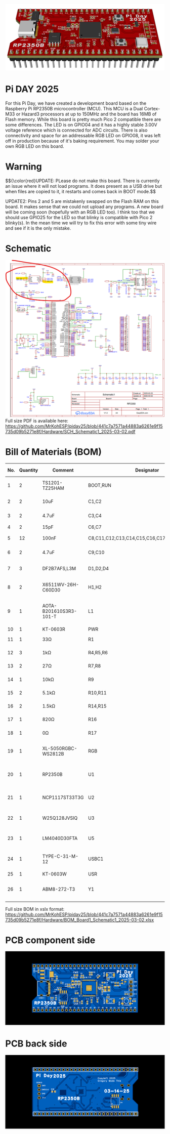 ![](https://github.com/MrKohESP/piday25/blob/5b20a6e6c4fbf412ede0f5826ad5f6908304fdba/3D_PCB1_2025-03-11.png)
# Pi DAY 2025
For this Pi Day, we have created a development board based on the Raspberry Pi RP2350B microcontroller (MCU).
This MCU is a Dual Cortex-M33 or Hazard3 processors at up to 150MHz and the board has 16MB of Flash memory.
While this board is pretty much Pico 2 compatible there are some differences.  The LED is on GPIO04 and it has a highly stable 3.00V voltage reference which is connected for ADC circuits.
There is also connectivity and space for an addressable RGB LED on GPIO08, it was left off in production because of it's baking requirement.  You may solder your own RGB LED on this board.

# Warning

$${\color{red}UPDATE: PLease do not make this board.  There is currently an issue where it will not load programs.  It does present as a USB drive but when files are copied to it, it restarts and comes back in BOOT mode.$$

UPDATE2: Pins 2 and 5 are mistakenly swapped on the Flash RAM on this board.  It makes sense that we could not upload any programs. A new board will be coming soon (hopefully with an RGB LED too).  I think too that we should use GPIO25 for the LED so that blinky is compatible with Pico 2 blinky(s).  In the mean time we will try to fix this error with some tiny wire and see if it is the only mistake.

# Schematic
![Schematic](https://github.com/MrKohESP/piday25/blob/9f478729204b799b942757d8fb7b606811b21294/Screenshot%202025-03-11%20141103.png)
Full size PDF is available here: https://github.com/MrKohESP/piday25/blob/441c7a7571a44883a6261e9f15735d09b5271e8f/Hardware/SCH_Schematic1_2025-03-02.pdf

# Bill of Materials (BOM)

| **No.** | **Quantity** | **Comment**            | **Designator**                                 | **Footprint**                            | **Value** | **Manufacturer Part**  | **Manufacturer**     | **Supplier Part** | **Primary Category**              | **Pin Count** |
|---------|--------------|------------------------|------------------------------------------------|------------------------------------------|-----------|------------------------|----------------------|-------------------|-----------------------------------|---------------|
| 1       | 2            | TS1201-TZ25HAM         | BOOT,RUN                                       | KEY-SMD_L3.9-W3.0-LS5.0_1                |           | TS1201-TZ25HAM         | BXCONN(宝讯)           | C36936654         | Switches                          | 2             |
| 2       | 2            | 10uF                   | C1,C2                                          | C0402                                    | 10uF      | CL05A106MQ5NUNC        | SAMSUNG(三星)          | C15525            | Capacitors                        | 2             |
| 3       | 2            | 4.7uF                  | C3,C4                                          | C0603                                    | 4.7uF     | CL10A475KO8NNNC        | SAMSUNG(三星)          | C19666            | Capacitors                        | 2             |
| 4       | 2            | 15pF                   | C6,C7                                          | C0402                                    | 15pF      | 0402CG150J500NT        | FH(风华)               | C1548             | Capacitors                        | 2             |
| 5       | 12           | 100nF                  | C8,C11,C12,C13,C14,C15,C16,C17,C18,C19,C21,C23 | C0402                                    | 100nF     | CL05B104KO5NNNC        | SAMSUNG(三星)          | C1525             | Capacitors                        | 2             |
| 6       | 2            | 4.7uF                  | C9,C10                                         | C0402                                    | 4.7uF     | CL05A475MP5NRNC        | SAMSUNG(三星)          | C23733            | Capacitors                        | 2             |
| 7       | 3            | DF2B7AFS,L3M           | D1,D2,D4                                       | SOD-923_L0.8-W0.6-LS1.0-BI               |           | DF2B7AFS,L3M           | TOSHIBA(东芝)          | C1972965          | Circuit Protection                | 2             |
| 8       | 2            | X6511WV-26H-C60D30     | H1,H2                                          | HDR-TH_26P-P2.54-V-M                     |           | X6511WV-26H-C60D30     | XKB Connection(中国星坤) | C725958           | Connectors                        | 26            |
| 9       | 1            | AOTA-B201610S3R3-101-T | L1                                             | IND-SMD_L2.0-W1.6_AOTA-B201610S3R3-101-T |           | AOTA-B201610S3R3-101-T | ABRACON              | C42411119         | Inductors, Coils, Chokes          | 2             |
| 10      | 1            | KT-0603R               | PWR                                            | LED0603-RD                               |           | KT-0603R               | KENTO                | C2286             | Optoelectronics                   | 2             |
| 11      | 1            | 33Ω                    | R1                                             | R0402                                    | 33Ω       | 0402WGF330JTCE         | UNI-ROYAL(厚声)        | C25105            | Resistors                         | 2             |
| 12      | 3            | 1kΩ                    | R4,R5,R6                                       | R0402                                    | 1kΩ       | 0402WGF1001TCE         | UNI-ROYAL(厚声)        | C11702            | Resistors                         | 2             |
| 13      | 2            | 27Ω                    | R7,R8                                          | R0402                                    | 27Ω       | 0402WGF270JTCE         | UNI-ROYAL(厚声)        | C25100            | Resistors                         | 2             |
| 14      | 1            | 10kΩ                   | R9                                             | R0402                                    | 10kΩ      | 0402WGF1002TCE         | UNI-ROYAL(厚声)        | C25744            | Resistors                         | 2             |
| 15      | 2            | 5.1kΩ                  | R10,R11                                        | R0402                                    | 5.1kΩ     | 0402WGF5101TCE         | UNI-ROYAL(厚声)        | C25905            | Resistors                         | 2             |
| 16      | 2            | 1.5kΩ                  | R14,R15                                        | R0402                                    | 1.5kΩ     | 0402WGF1501TCE         | UNI-ROYAL(厚声)        | C25867            | Resistors                         | 2             |
| 17      | 1            | 820Ω                   | R16                                            | R0603                                    | 820Ω      | 0603WAF8200T5E         | UNI-ROYAL(厚声)        | C23253            | Resistors                         | 2             |
| 18      | 1            | 0Ω                     | R17                                            | R0603                                    | 0Ω        | 0603WAF0000T5E         | UNI-ROYAL(厚声)        | C21189            | Resistors                         | 2             |
| 19      | 1            | XL-5050RGBC-WS2812B    | RGB                                            | LED-SMD_4P-L5.0-W5.0-BL_XL-5050RGBC      |           | XL-5050RGBC-WS2812B    | XINGLIGHT(成兴光)       | C2843785          | Optoelectronics                   | 4             |
| 20      | 1            | RP2350B                | U1                                             | QFN-80_L10.0-W10.0-P0.40-TL-EP3.4        |           | RP2350B                | Raspberry Pi(树莓派)    | C42415655         | Embedded Processors & Controllers | 81            |
| 21      | 1            | NCP1117ST33T3G         | U2                                             | SOT-223-3_L6.5-W3.4-P2.30-LS7.0-BR       |           | NCP1117ST33T3G         | onsemi(安森美)          | C26537            | Power Management (PMIC)           | 4             |
| 22      | 1            | W25Q128JVSIQ           | U3                                             | SOIC-8_L5.2-W5.2-P1.27-LS8.0-BL          |           | W25Q128JVSIQ           | WINBOND(华邦)          | C97521            | Memory                            | 8             |
| 23      | 1            | LM4040D30FTA           | U5                                             | SOT-23-3_L2.9-W1.3-P1.90-LS2.4-BR        |           | LM4040D30FTA           | DIODES(美台)           | C460726           | Power Management (PMIC)           | 3             |
| 24      | 1            | TYPE-C-31-M-12         | USBC1                                          | USB-C_SMD-TYPE-C-31-M-12                 |           | TYPE-C-31-M-12         | 韩国韩荣                 | C165948           | Connectors                        | 20            |
| 25      | 1            | KT-0603W               | USR                                            | LED0603-R-RD                             |           | KT-0603W               | KENTO                | C2290             | Optoelectronics                   | 2             |
| 26      | 1            | ABM8-272-T3            | Y1                                             | CRYSTAL-SMD_4P-L3.2-W2.5-BL              |           | ABM8-272-T3            | ABRACON              | C20625731         | Crystals, Oscillators, Resonators | 4             |
|         |              |                        |                                                |                                          |           |                        |                      |                   |                                   |               |
|         |              |                        |                                                |                                          |           |                        |                      |                   |                                   |               |

Full size BOM in xslx format: https://github.com/MrKohESP/piday25/blob/441c7a7571a44883a6261e9f15735d09b5271e8f/Hardware/BOM_Board1_Schematic1_2025-03-02.xlsx 

# PCB component side
![PCBF](https://github.com/MrKohESP/piday25/blob/441c7a7571a44883a6261e9f15735d09b5271e8f/Hardware/2D_PCB1_2025-03-02%20(1).png)

# PCB back side
![PCBB](https://github.com/MrKohESP/piday25/blob/441c7a7571a44883a6261e9f15735d09b5271e8f/Hardware/2D_PCB1_2025-03-02.png)
